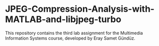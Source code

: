 # JPEG-Compression-Analysis-with-MATLAB-and-libjpeg-turbo
This repository contains the third lab assignment for the Multimedia Information Systems course, developed by Eray Samet Gündüz.
